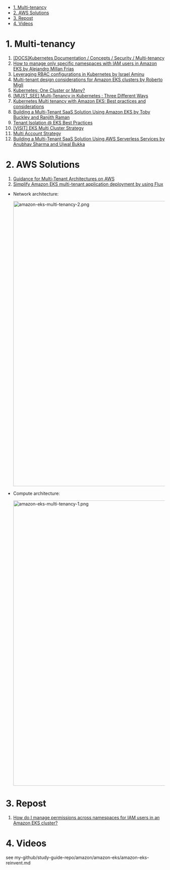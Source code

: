 <!-- TOC -->

- [1. Multi-tenancy](#1-multi-tenancy)
- [2. AWS Solutions](#2-aws-solutions)
- [3. Repost](#3-repost)
- [4. Videos](#4-videos)

<!-- /TOC -->

# 1. Multi-tenancy

1. [[DOCS]Kubernetes Documentation / Concepts / Security / Multi-tenancy](https://kubernetes.io/docs/concepts/security/multi-tenancy/)
1. [How to manage only specific namespaces with IAM users in Amazon EKS by Alejandro Millan Frias](https://medium.com/@alejandro.millan.frias/assigning-iam-users-or-groups-to-manage-a-kubernetes-namespace-with-eks-38d10b1c9d93)
1. [Leveraging RBAC configurations in Kubernetes by Israel Aminu](https://aws.plainenglish.io/organizing-eks-permissions-for-users-and-roles-on-aws-09f8454a5bf5)
1. [Multi-tenant design considerations for Amazon EKS clusters by Roberto Migli](https://aws.amazon.com/blogs/containers/multi-tenant-design-considerations-for-amazon-eks-clusters/)
1. [Kubernetes: One Cluster or Many?](https://tanzu.vmware.com/content/blog/kubernetes-one-cluster-or-many)
1. [[MUST_SEE] Multi-Tenancy in Kubernetes : Three Different Ways](https://loft.sh/blog/kubernetes-multi-tenancy-10-essential-considerations/)
1. [Kubernetes Multi tenancy with Amazon EKS: Best practices and considerations](https://www.clickittech.com/saas/kubernetes-multi-tenancy)
1. [Building a Multi-Tenant SaaS Solution Using Amazon EKS by Toby Buckley and Ranjith Raman](https://aws.amazon.com/blogs/apn/building-a-multi-tenant-saas-solution-using-amazon-eks/)
1. [Tenant Isolation @ EKS Best Practices](https://aws.github.io/aws-eks-best-practices/security/docs/multitenancy/)
1. [[VISIT] EKS Multi Cluster Strategy](https://repost.aws/questions/QUT6l_QH08TZa1s-p5TVi8Mw/eks-multi-cluster-strategy)
1. [Multi Account Strategy](https://aws.github.io/aws-eks-best-practices/security/docs/multiaccount/)
3. [Building a Multi-Tenant SaaS Solution Using AWS Serverless Services by Anubhav Sharma and Ujwal Bukka ](https://aws.amazon.com/blogs/apn/building-a-multi-tenant-saas-solution-using-aws-serverless-services/)
# 2. AWS Solutions

1. [Guidance for Multi-Tenant Architectures on AWS](https://aws.amazon.com/solutions/guidance/multi-tenant-architectures-on-aws)
1. [Simplify Amazon EKS multi-tenant application deployment by using Flux](https://docs.aws.amazon.com/prescriptive-guidance/latest/patterns/simplify-amazon-eks-multi-tenant-application-deployment-by-using-flux.html)

- Network architecture:

    <img src="./images/amazon-eks-multi-tenancy-2.png" title="amazon-eks-multi-tenancy-2.png" width="900"/>

- Compute architecture:

    <img src="./images/amazon-eks-multi-tenancy-1.png" title="amazon-eks-multi-tenancy-1.png" width="900"/>


# 3. Repost
1. [How do I manage permissions across namespaces for IAM users in an Amazon EKS cluster?](https://repost.aws/knowledge-center/eks-iam-permissions-namespaces)

# 4. Videos

see my-github/study-guide-repo/amazon/amazon-eks/amazon-eks-reinvent.md
